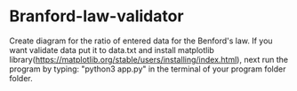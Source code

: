 # Branford-law-validator
 Create diagram for the ratio of entered data for the Benford's law.
 If you want validate data put it to data.txt 
 and install matplotlib library(https://matplotlib.org/stable/users/installing/index.html),
 next run the program by typing: "python3 app.py" in the terminal of your program folder folder.
